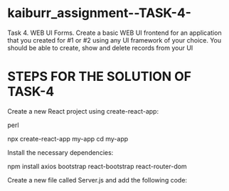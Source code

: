 # kaiburr_assignment--TASK-4-
Task 4. WEB UI Forms.
Create a basic WEB UI frontend for an application that you created for #1 or #2 using any UI
framework of your choice. You should be able to create, show and delete records from your UI

# STEPS FOR THE SOLUTION OF TASK-4

Create a new React project using create-react-app:

perl

  npx create-react-app my-app
  cd my-app

Install the necessary dependencies:

  npm install axios bootstrap react-bootstrap react-router-dom

Create a new file called Server.js and add the following code:
